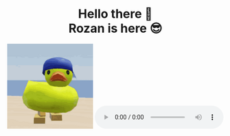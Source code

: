 <div align="center">
  <h1>Hello there 👋 <br> Rozan is here 😎</h1>
  <img src="duck-r.gif" width="200px" />

  <audio controls src="HEAVENLY CHOIR.mp3" />
</div>

<!-- ## What am I interested in?
- 👨‍💻 Competitive Programming
- ➗ Math
- 🌐 Web Development

## Mastered Languages

-->

<!--

Here are some ideas to get you started:

- 🔭 I’m currently working on ...
- 🌱 I’m currently learning ...
- 👯 I’m looking to collaborate on ...
- 🤔 I’m looking for help with ...
- 💬 Ask me about ...
- 📫 How to reach me: ...
- 😄 Pronouns: ...
- ⚡ Fun fact: ...
-->
